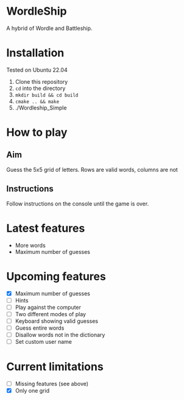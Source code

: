 # WordleShip
A hybrid of Wordle and Battleship.

# Installation
Tested on Ubuntu 22.04

1. Clone this repository
2. `cd` into the directory
3. `mkdir build && cd build`
4. `cmake .. && make`
5. ./Wordleship_Simple
  
# How to play
## Aim
Guess the 5x5 grid of letters. Rows are valid words, columns are not

## Instructions 
Follow instructions on the console until the game is over.

# Latest features
- More words
- Maximum number of guesses

# Upcoming features
- [x] Maximum number of guesses
- [ ] Hints
- [ ] Play against the computer
- [ ] Two different modes of play
- [ ] Keyboard showing valid guesses
- [ ] Guess entire words
- [ ] Disallow words not in the dictionary
- [ ] Set custom user name

# Current limitations
- [ ] Missing features (see above)
- [x] Only one grid
